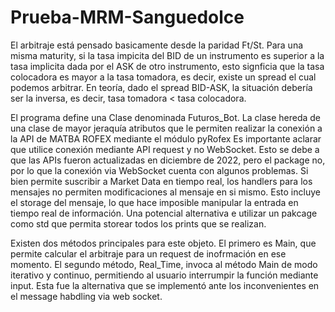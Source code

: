 # Prueba-MRM-Sanguedolce
El arbitraje está pensado basicamente desde la paridad Ft/St. Para una misma maturity, si la tasa impicita 
del BID de un instrumento es superior a la tasa implicita dada por el ASK de otro instrumento, esto signficia que la tasa 
colocadora es mayor a la tasa tomadora, es decir, existe un spread el cual podemos arbitrar. En teoría, dado el 
spread BID-ASK, la situación debería ser la inversa, es decir, tasa tomadora < tasa colocadora. 

El programa define una Clase denominada Futuros_Bot. La clase hereda de una clase de mayor jeraquía atributos que le permiten
realizar la conexión a la API de MATBA ROFEX mediante el módulo pyRofex
Es importante aclarar que utilice conexión mediante API request y no WebSocket. Esto se debe a que las APIs fueron actualizadas
en diciembre de 2022, pero el package no, por lo que la conexión via WebSocket cuenta con algunos problemas. Si bien permite suscribir
a Market Data en tiempo real, los handlers para los mensajes no permiten modificaciones al mensaje en si mismo. Esto incluye el storage del
mensaje, lo que hace imposible manipular la entrada en tiempo real de información. Una potencial alternativa e utilizar un pakcage como std 
que permita storear todos los prints que se realizan. 

Existen dos métodos principales para este objeto. El primero es Main, que permite calcular el arbitraje para un request de inofrmación  en ese momento. 
El segundo método, Real_Time, invoca al método Main de modo iterativo y continuo, permitiendo al usuario interrumpir la función mediante input. 
Esta fue la alternativa que se implementó ante los inconvenientes en el message habdling via web socket. 
